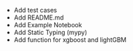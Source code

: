 - Add test cases
- Add README.md
- Add Example Notebook
- Add Static Typing (mypy)
- Add function for xgboost and lightGBM